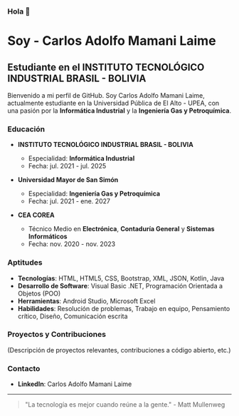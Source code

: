 ### Hola 👋
# Soy - Carlos Adolfo Mamani Laime

## Estudiante en el INSTITUTO TECNOLÓGICO INDUSTRIAL BRASIL - BOLIVIA

Bienvenido a mi perfil de GitHub. Soy Carlos Adolfo Mamani Laime, actualmente estudiante en la Universidad Pública de El Alto - UPEA, con una pasión por la **Informática Industrial** y la **Ingeniería Gas y Petroquímica**.

### Educación

- **INSTITUTO TECNOLÓGICO INDUSTRIAL BRASIL - BOLIVIA**
  - Especialidad: **Informática Industrial**
  - Fecha: jul. 2021 - jul. 2025

- **Universidad Mayor de San Simón**
  - Especialidad: **Ingeniería Gas y Petroquímica**
  - Fecha: jul. 2021 - ene. 2027

- **CEA COREA**
  - Técnico Medio en **Electrónica**, **Contaduría General** y **Sistemas Informáticos**
  - Fecha: nov. 2020 - nov. 2023

### Aptitudes

- **Tecnologías**: HTML, HTML5, CSS, Bootstrap, XML, JSON, Kotlin, Java
- **Desarrollo de Software**: Visual Basic .NET, Programación Orientada a Objetos (POO)
- **Herramientas**: Android Studio, Microsoft Excel
- **Habilidades**: Resolución de problemas, Trabajo en equipo, Pensamiento crítico, Diseño, Comunicación escrita

### Proyectos y Contribuciones

(Descripción de proyectos relevantes, contribuciones a código abierto, etc.)

### Contacto

- **LinkedIn**: Carlos Adolfo Mamani Laime
<!--- **Correo Electrónico**: email@example.com-->

---

> "La tecnología es mejor cuando reúne a la gente." - Matt Mullenweg


<!--
**Zosei/Zosei** is a ✨ _special_ ✨ repository because its `README.md` (this file) appears on your GitHub profile.

Here are some ideas to get you started:

- 🔭 I’m currently working on ...
- 🌱 I’m currently learning ...
- 👯 I’m looking to collaborate on ...
- 🤔 I’m looking for help with ...
- 💬 Ask me about ...
- 📫 How to reach me: ...
- 😄 Pronouns: ...
- ⚡ Fun fact: ...
-->
